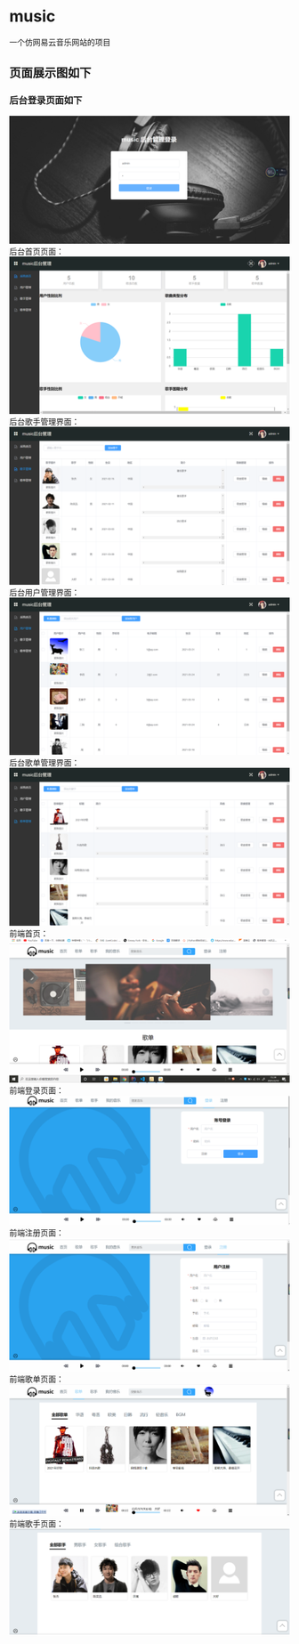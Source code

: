 # music
 一个仿网易云音乐网站的项目
## 页面展示图如下
### 后台登录页面如下
![Image text](https://github.com/1432537583/img/blob/main/img/1.png)
后台首页页面：
![Image text](https://github.com/1432537583/img/blob/main/img/3.png)
后台歌手管理界面：
![Image text](https://github.com/1432537583/img/blob/main/img/2.png)
后台用户管理界面：
![Image text](https://github.com/1432537583/img/blob/main/img/5.png)
后台歌单管理界面：
![Image text](https://github.com/1432537583/img/blob/main/img/6.png)
前端首页：
![Image text](https://github.com/1432537583/img/blob/main/img/7.png)
前端登录页面：
![Image text](https://github.com/1432537583/img/blob/main/img/9.png)
前端注册页面：
![Image text](https://github.com/1432537583/img/blob/main/img/10.png)
前端歌单页面：
![Image text](https://github.com/1432537583/img/blob/main/img/4.png)
前端歌手页面：
![Image text](https://github.com/1432537583/img/blob/main/img/8.png)
